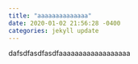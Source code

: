 ```yaml
---
title: "aaaaaaaaaaaaaa"
date: 2020-01-02 21:56:28 -0400
categories: jekyll update
---
```

dafsdfasdfasdfaaaaaaaaaaaaaaaaaa
